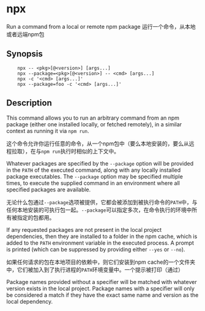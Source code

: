 # npx

Run a command from a local or remote npm package 
运行一个命令，从本地或者远端npm包

## Synopsis

```shell
    npx -- <pkg>[@<version>] [args...]
    npx --package=<pkg>[@<version>] -- <cmd> [args...]
    npx -c '<cmd> [args...]'
    npx --package=foo -c '<cmd> [args...]'
```

## Description

This command allows you to run an arbitrary command from an npm package (either one installed locally, or fetched remotely), in a similar context as running it via `npm run`.

这个命令允许你运行任意的命令，从一个npm包中（要么本地安装的，要么从远程拉取），在与`npm run`执行时相似的上下文中。

Whatever packages are specified by the `--package` option will be provided in the `PATH` of the executed command, along with any locally installed package executables. The `--package` option may be specified multiple times, to execute the supplied command in an environment where all specified packages are available.

无论什么包通过`--package`选项被提供，它都会被添加到被执行命令的`PATH`中，与任何本地安装的可执行包一起。`--package`可以指定多次，在命令执行的环境中所有被指定的包都用。

If any requested packages are not present in the local project dependencies, then they are installed to a folder in the npm cache, which is added to the `PATH` environment variable in the executed process. A prompt is printed (which can be suppressed by providing either `--yes` or `--no`).

如果任何请求的包在本地项目的依赖中，则它们安装到npm cache的一个文件夹中，它们被加入到了执行进程的`PATH`环境变量中。一个提示被打印（通过）

Package names provided without a specifier will be matched with whatever version exists in the local project. Package names with a specifier will only be considered a match if they have the exact same name and version as the local dependency.